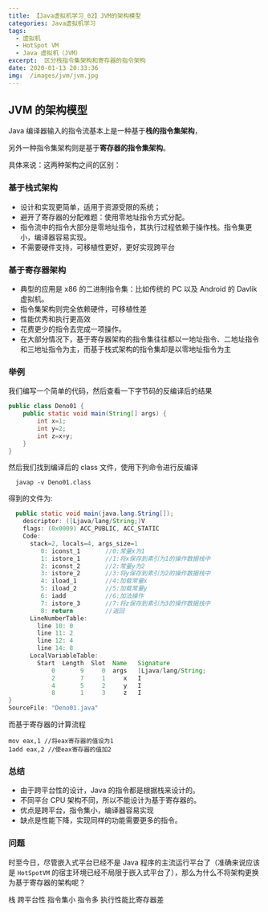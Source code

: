 ```yaml
---
title: 【Java虚拟机学习_02】JVM的架构模型
categories: Java虚拟机学习
tags:
  - 虚拟机
  - HotSpot VM
  - Java 虚拟机（JVM）
excerpt:  区分栈指令集架构和寄存器的指令架构
date: 2020-01-13 20:33:36
img:  /images/jvm/jvm.jpg
---
```


## JVM 的架构模型

Java 编译器输入的指令流基本上是一种基于**栈的指令集架构**，

另外一种指令集架构则是基于**寄存器的指令集架构**。

具体来说：这两种架构之间的区别：

### 基于栈式架构

- 设计和实现更简单，适用于资源受限的系统；
- 避开了寄存器的分配难题：使用零地址指令方式分配。
- 指令流中的指令大部分是零地址指令，其执行过程依赖于操作栈。指令集更小，编译器容易实现。
- 不需要硬件支持，可移植性更好，更好实现跨平台

### 基于寄存器架构

- 典型的应用是 x86 的二进制指令集：比如传统的 PC 以及 Android 的 Davlik 虚拟机。
- 指令集架构则完全依赖硬件，可移植性差
- 性能优秀和执行更高效
- 花费更少的指令去完成一项操作。
- 在大部分情况下，基于寄存器架构的指令集往往都以一地址指令、二地址指令和三地址指令为主，而基于栈式架构的指令集却是以零地址指令为主
### 举例
我们编写一个简单的代码，然后查看一下字节码的反编译后的结果
```java
public class Deno01 {
    public static void main(String[] args) {
        int x=1;
        int y=2;
        int z=x+y;
    }
}
```
然后我们找到编译后的 class 文件，使用下列命令进行反编译
```shell
  javap -v Deno01.class
```
得到的文件为:
```java
  public static void main(java.lang.String[]);
    descriptor: ([Ljava/lang/String;)V
    flags: (0x0009) ACC_PUBLIC, ACC_STATIC
    Code:
      stack=2, locals=4, args_size=1
         0: iconst_1       //0:常量x为1
         1: istore_1       //1:将x保存到素引为1的操作数据栈中     
         2: iconst_2       //2:常量y为2
         3: istore_2       //3:将y保存到素引为2的操作数据栈中     
         4: iload_1        //4:加载常量x
         5: iload_2        //5:加载常量y
         6: iadd           //6:加法操作
         7: istore_3       //7:将z保存到素引为3的操作数据栈中  
         8: return         //返回
      LineNumberTable:
        line 10: 0
        line 11: 2
        line 12: 4
        line 14: 8
      LocalVariableTable:
        Start  Length  Slot  Name   Signature
            0       9     0  args   [Ljava/lang/String;
            2       7     1     x   I
            4       5     2     y   I
            8       1     3     z   I
}
SourceFile: "Deno01.java"
```
而基于寄存器的计算流程
```
mov eax,1 //将eax寄存器的值设为1
1add eax,2 //使eax寄存器的值加2
```

### 总结
- 由于跨平台性的设计，Java 的指令都是根据栈来设计的。
- 不同平台 CPU 架构不同，所以不能设计为基于寄存器的。
- 优点是跨平台，指令集小，编译器容易实现
- 缺点是性能下降，实现同样的功能需要更多的指令。

### 问题
时至今日，尽管嵌入式平台已经不是 Java 程序的主流运行平台了（准确来说应该是 `HotSpotVM` 的宿主环境已经不局限于嵌入式平台了），那么为什么不将架构更换为基于寄存器的架构呢？

栈
跨平台性
指令集小
指令多
执行性能比寄存器差